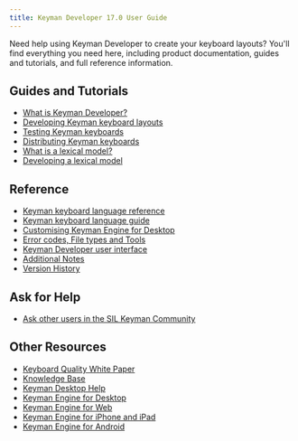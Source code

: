 ```yaml
---
title: Keyman Developer 17.0 User Guide
---
```


Need help using Keyman Developer to create your keyboard layouts? You'll
find everything you need here, including product documentation, guides
and tutorials, and full reference information.

## Guides and Tutorials
-   [What is Keyman Developer?](guides/intro)
-   [Developing Keyman keyboard layouts](guides/develop)
-   [Testing Keyman keyboards](guides/test)
-   [Distributing Keyman keyboards](guides/distribute)
-   [What is a lexical model?](guides/lexical-models)
-   [Developing a lexical model](guides/lexical-models/tutorial)

## Reference
-   [Keyman keyboard language reference](../language/reference)
-   [Keyman keyboard language guide](../language/guide)
-   [Customising Keyman Engine for Desktop](../engine/desktop)
-   [Error codes, File types and Tools](reference/)
-   [Keyman Developer user interface](context/)
-   [Additional Notes](main/)
-   [Version History](../version-history/)

## Ask for Help
-   [Ask other users in the SIL Keyman Community](https://community.software.sil.org/c/keyman)

## Other Resources

-   [Keyboard Quality White Paper](/developer/whitepaper1.1.pdf)
-   [Knowledge Base](/kb)
-   [Keyman Desktop Help](/products/desktop)
-   [Keyman Engine for Desktop](/developer/engine/desktop/current-version/)
-   [Keyman Engine for Web](/developer/engine/web/)
-   [Keyman Engine for iPhone and iPad](/developer/engine/iphone-and-ipad/current-version/)
-   [Keyman Engine for Android](/developer/engine/android/current-version/)
